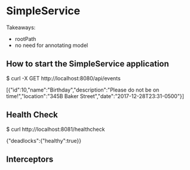 # SimpleService

Takeaways:
- rootPath
- no need for annotating model

How to start the SimpleService application
------------------------------------------

$ curl -X GET http://localhost:8080/api/events

[{"id":10,"name":"Birthday","description":"Please do not be on time!","location":"345B Baker Street","date":"2017-12-28T23:31-0500"}]

Health Check
---

$ curl http://localhost:8081/healthcheck

{"deadlocks":{"healthy":true}}


Interceptors
------------
